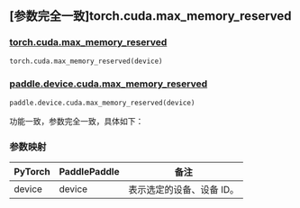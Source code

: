## [参数完全一致]torch.cuda.max_memory_reserved

### [torch.cuda.max_memory_reserved](https://pytorch.org/docs/stable/generated/torch.cuda.max_memory_reserved.html#torch.cuda.max_memory_reserved)

```python
torch.cuda.max_memory_reserved(device)
```

### [paddle.device.cuda.max_memory_reserved](https://www.paddlepaddle.org.cn/documentation/docs/zh/api/paddle/device/cuda/max_memory_reserved_cn.html)

```python
paddle.device.cuda.max_memory_reserved(device)
```

功能一致，参数完全一致，具体如下：
### 参数映射
| PyTorch       | PaddlePaddle | 备注                                                   |
| ------------- | ------------ | ------------------------------------------------------ |
| device        | device            | 表示选定的设备、设备 ID。|
